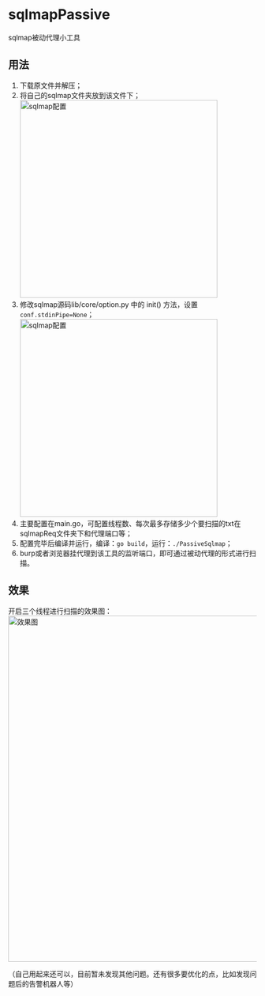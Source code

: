 # sqlmapPassive
sqlmap被动代理小工具

## 用法
1. 下载原文件并解压；
2. 将自己的sqlmap文件夹放到该文件下；   
   <img src="https://github.com/Ed1s0nZ/sqlmapPassive/blob/main/fdzl.png" alt="sqlmap配置" width="400"/>
4. 修改sqlmap源码lib/core/option.py 中的 init() 方法，设置`conf.stdinPipe=None`；   
   <img src="https://github.com/Ed1s0nZ/sqlmapPassive/blob/main/sqlmap.png" alt="sqlmap配置" width="400"/>
5. 主要配置在main.go，可配置线程数、每次最多存储多少个要扫描的txt在sqlmapReq文件夹下和代理端口等；
6. 配置完毕后编译并运行，编译：`go build`，运行：`./PassiveSqlmap`；
7. burp或者浏览器挂代理到该工具的监听端口，即可通过被动代理的形式进行扫描。

## 效果
开启三个线程进行扫描的效果图：   
<img src="https://github.com/Ed1s0nZ/sqlmapPassive/blob/main/xiaoguo.png" alt="效果图" width="700"/>
   
（自己用起来还可以，目前暂未发现其他问题。还有很多要优化的点，比如发现问题后的告警机器人等）
